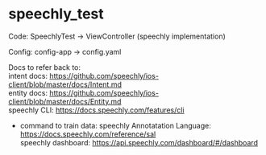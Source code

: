 # speechly_test
Code: SpeechlyTest -> ViewController (speechly implementation)

Config: config-app -> config.yaml

Docs to refer back to: <br>
intent docs: https://github.com/speechly/ios-client/blob/master/docs/Intent.md <br>
entity docs: https://github.com/speechly/ios-client/blob/master/docs/Entity.md <br>
speechly CLI: https://docs.speechly.com/features/cli <br>
  - command to train data: 
speechly Annotatation Language: https://docs.speechly.com/reference/sal <br>
speechly dashboard: https://api.speechly.com/dashboard/#/dashboard <br>
